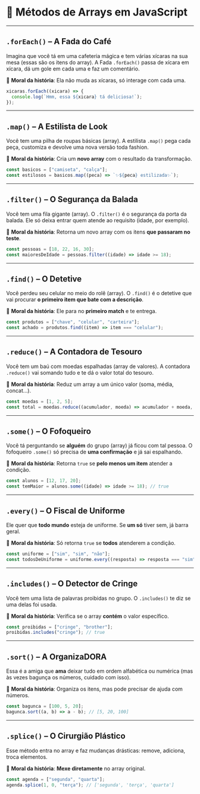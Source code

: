 # 🧠 Métodos de Arrays em JavaScript

---

## `.forEach()` – A Fada do Café
Imagina que você tá em uma cafeteria mágica e tem várias xícaras na sua mesa (essas são os itens do array). A Fada `.forEach()` passa de xícara em xícara, dá um gole em cada uma e faz um comentário.

🔮 **Moral da história**: Ela não muda as xícaras, só interage com cada uma.

```js
xicaras.forEach((xicara) => {
  console.log(`Hmm, essa ${xicara} tá deliciosa!`);
});
```

---

## `.map()` – A Estilista de Look
Você tem uma pilha de roupas básicas (array). A estilista `.map()` pega cada peça, customiza e devolve uma nova versão toda fashion.

🔮 **Moral da história**: Cria um **novo array** com o resultado da transformação.

```js
const basicos = ["camiseta", "calça"];
const estilosos = basicos.map((peca) => `✨${peca} estilizada✨`);
```

---

## `.filter()` – O Segurança da Balada
Você tem uma fila gigante (array). O `.filter()` é o segurança da porta da balada. Ele só deixa entrar quem atende ao requisito (idade, por exemplo).

🔮 **Moral da história**: Retorna um novo array com os itens **que passaram no teste**.

```js
const pessoas = [18, 22, 16, 30];
const maioresDeIdade = pessoas.filter((idade) => idade >= 18);
```

---

## `.find()` – O Detetive
Você perdeu seu celular no meio do rolê (array). O `.find()` é o detetive que vai procurar **o primeiro item que bate com a descrição**.

🔮 **Moral da história**: Ele para no **primeiro match** e te entrega.

```js
const produtos = ["chave", "celular", "carteira"];
const achado = produtos.find((item) => item === "celular");
```

---

## `.reduce()` – A Contadora de Tesouro
Você tem um baú com moedas espalhadas (array de valores). A contadora `.reduce()` vai somando tudo e te dá o valor total do tesouro.

🔮 **Moral da história**: Reduz um array a um único valor (soma, média, concat...).

```js
const moedas = [1, 2, 5];
const total = moedas.reduce((acumulador, moeda) => acumulador + moeda, 0);
```

---

## `.some()` – O Fofoqueiro
Você tá perguntando se **alguém** do grupo (array) já ficou com tal pessoa. O fofoqueiro `.some()` só precisa de **uma confirmação** e já sai espalhando.

🔮 **Moral da história**: Retorna `true` se **pelo menos um item** atender a condição.

```js
const alunos = [12, 17, 20];
const temMaior = alunos.some((idade) => idade >= 18); // true
```

---

## `.every()` – O Fiscal de Uniforme
Ele quer que **todo mundo** esteja de uniforme. Se **um só** tiver sem, já barra geral.

🔮 **Moral da história**: Só retorna `true` se **todos** atenderem a condição.

```js
const uniforme = ["sim", "sim", "não"];
const todosDeUniforme = uniforme.every((resposta) => resposta === "sim"); // false
```

---

## `.includes()` – O Detector de Cringe
Você tem uma lista de palavras proibidas no grupo. O `.includes()` te diz se uma delas foi usada.

🔮 **Moral da história**: Verifica se o array **contém** o valor específico.

```js
const proibidas = ["cringe", "brother"];
proibidas.includes("cringe"); // true
```

---

## `.sort()` – A OrganizaDORA
Essa é a amiga que **ama** deixar tudo em ordem alfabética ou numérica (mas às vezes bagunça os números, cuidado com isso).

🔮 **Moral da história**: Organiza os itens, mas pode precisar de ajuda com números.

```js
const bagunca = [100, 5, 20];
bagunca.sort((a, b) => a - b); // [5, 20, 100]
```

---

## `.splice()` – O Cirurgião Plástico
Esse método entra no array e faz mudanças drásticas: remove, adiciona, troca elementos.

🔮 **Moral da história**: **Mexe diretamente** no array original.

```js
const agenda = ["segunda", "quarta"];
agenda.splice(1, 0, "terça"); // ['segunda', 'terça', 'quarta']
```


